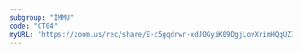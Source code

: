 ```yaml
---
subgroup: "IMMU"
code: "CT04"
myURL: "https://zoom.us/rec/share/E-c5gqdrwr-xdJOGyiK09DgjLovXrimHQqUZIkX5BCBPPiJDmpyYYfONZTtLktOG.9JujQZjgq5-cIAt7?startTime=1623791713000"
---
```

